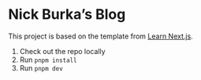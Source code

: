 # Nick Burka’s Blog

This project is based on the template from [Learn Next.js](https://nextjs.org/learn).

1. Check out the repo locally
2. Run `pnpm install`
3. Run `pnpm dev`
